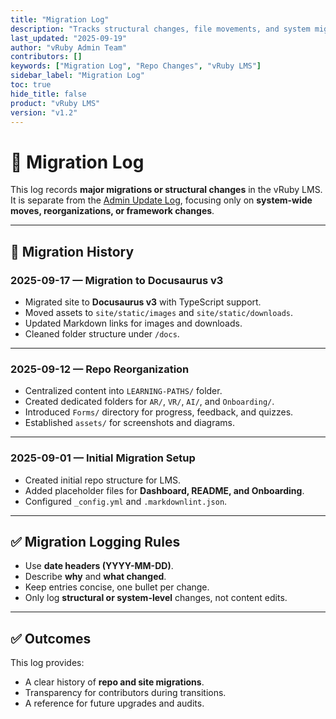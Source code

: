 ```yaml
---
title: "Migration Log"
description: "Tracks structural changes, file movements, and system migrations in the vRuby LMS."
last_updated: "2025-09-19"
author: "vRuby Admin Team"
contributors: []
keywords: ["Migration Log", "Repo Changes", "vRuby LMS"]
sidebar_label: "Migration Log"
toc: true
hide_title: false
product: "vRuby LMS"
version: "v1.2"
---
```


# 🔄 Migration Log

This log records **major migrations or structural changes** in the vRuby LMS.  
It is separate from the [Admin Update Log](admin-update-log.md), focusing only on **system-wide moves, reorganizations, or framework changes**.

---

## 📅 Migration History

### 2025-09-17 — Migration to Docusaurus v3
- Migrated site to **Docusaurus v3** with TypeScript support.  
- Moved assets to `site/static/images` and `site/static/downloads`.  
- Updated Markdown links for images and downloads.  
- Cleaned folder structure under `/docs`.  

---

### 2025-09-12 — Repo Reorganization
- Centralized content into `LEARNING-PATHS/` folder.  
- Created dedicated folders for `AR/`, `VR/`, `AI/`, and `Onboarding/`.  
- Introduced `Forms/` directory for progress, feedback, and quizzes.  
- Established `assets/` for screenshots and diagrams.  

---

### 2025-09-01 — Initial Migration Setup
- Created initial repo structure for LMS.  
- Added placeholder files for **Dashboard, README, and Onboarding**.  
- Configured `_config.yml` and `.markdownlint.json`.  

---

## ✅ Migration Logging Rules
- Use **date headers (YYYY-MM-DD)**.  
- Describe **why** and **what changed**.  
- Keep entries concise, one bullet per change.  
- Only log **structural or system-level** changes, not content edits.  

---

## ✅ Outcomes
This log provides:
- A clear history of **repo and site migrations**.  
- Transparency for contributors during transitions.  
- A reference for future upgrades and audits.  
